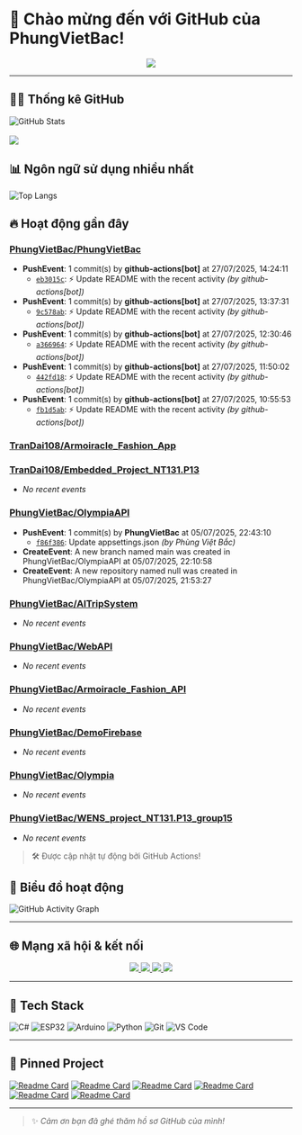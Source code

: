 # 👋 Chào mừng đến với GitHub của PhungVietBac!

<p align="center">
  <img src="https://readme-typing-svg.demolab.com/?lines=Welcome+to+my+GitHub!;I+love+Programming;AI+%7C+FullStack+%7C+Android+%7C+Desktop;Let's+build+something+awesome!&center=true&width=500&height=45&color=F7971E&vCenter=true&size=22">
</p>

---

## 🧑‍💻 Thống kê GitHub

![GitHub Stats](https://github-readme-stats.vercel.app/api?username=PhungVietBac&show_icons=true&theme=radical)
<br><br>
![](https://nirzak-streak-stats.vercel.app/?user=PhungVietBac&theme=radical)

## 📊 Ngôn ngữ sử dụng nhiều nhất

![Top Langs](https://github-readme-stats.vercel.app/api/top-langs/?username=PhungVietBac&layout=compact&theme=radical)

## 🔥 Hoạt động gần đây

<!--START_SECTION:activity-->
### [PhungVietBac/PhungVietBac](https://github.com/PhungVietBac/PhungVietBac)
- **PushEvent**: 1 commit(s) by **github-actions[bot]** at 27/07/2025, 14:24:11
  - [`eb3015c`](https://github.com/PhungVietBac/PhungVietBac/commit/eb3015cb81841b9a976aa497743c3858f33020f6): ⚡ Update README with the recent activity _(by github-actions[bot])_
- **PushEvent**: 1 commit(s) by **github-actions[bot]** at 27/07/2025, 13:37:31
  - [`9c578ab`](https://github.com/PhungVietBac/PhungVietBac/commit/9c578aba64ea10956df2288fbdd29235d7fb93ec): ⚡ Update README with the recent activity _(by github-actions[bot])_
- **PushEvent**: 1 commit(s) by **github-actions[bot]** at 27/07/2025, 12:30:46
  - [`a366964`](https://github.com/PhungVietBac/PhungVietBac/commit/a366964ec5bbcd8265632c091c31d05b93c2e3ba): ⚡ Update README with the recent activity _(by github-actions[bot])_
- **PushEvent**: 1 commit(s) by **github-actions[bot]** at 27/07/2025, 11:50:02
  - [`442fd18`](https://github.com/PhungVietBac/PhungVietBac/commit/442fd182d033bdb79ffafd138f012380785e7d57): ⚡ Update README with the recent activity _(by github-actions[bot])_
- **PushEvent**: 1 commit(s) by **github-actions[bot]** at 27/07/2025, 10:55:53
  - [`fb1d5ab`](https://github.com/PhungVietBac/PhungVietBac/commit/fb1d5ab075bf8f25d32eb33a0f53b9cad4e16392): ⚡ Update README with the recent activity _(by github-actions[bot])_

### [TranDai108/Armoiracle_Fashion_App](https://github.com/TranDai108/Armoiracle_Fashion_App)

### [TranDai108/Embedded_Project_NT131.P13](https://github.com/TranDai108/Embedded_Project_NT131.P13)
- _No recent events_

### [PhungVietBac/OlympiaAPI](https://github.com/PhungVietBac/OlympiaAPI)
- **PushEvent**: 1 commit(s) by **PhungVietBac** at 05/07/2025, 22:43:10
  - [`f86f386`](https://github.com/PhungVietBac/OlympiaAPI/commit/f86f386c6b953b2706dfd5431535f17332d5aade): Update appsettings.json _(by Phùng Việt Bắc)_
- **CreateEvent**: A new branch named main was created in PhungVietBac/OlympiaAPI at 05/07/2025, 22:10:58
- **CreateEvent**: A new repository named null was created in PhungVietBac/OlympiaAPI at 05/07/2025, 21:53:27

### [PhungVietBac/AITripSystem](https://github.com/PhungVietBac/AITripSystem)
- _No recent events_

### [PhungVietBac/WebAPI](https://github.com/PhungVietBac/WebAPI)
- _No recent events_

### [PhungVietBac/Armoiracle_Fashion_API](https://github.com/PhungVietBac/Armoiracle_Fashion_API)
- _No recent events_

### [PhungVietBac/DemoFirebase](https://github.com/PhungVietBac/DemoFirebase)
- _No recent events_

### [PhungVietBac/Olympia](https://github.com/PhungVietBac/Olympia)
- _No recent events_

### [PhungVietBac/WENS_project_NT131.P13_group15](https://github.com/PhungVietBac/WENS_project_NT131.P13_group15)
- _No recent events_

<!--END_SECTION:activity-->

> 🛠️ Được cập nhật tự động bởi GitHub Actions!

## 🧭 Biểu đồ hoạt động

![GitHub Activity Graph](https://github-readme-activity-graph.vercel.app/graph?username=PhungVietBac&theme=github-compact)

---

## 🌐 Mạng xã hội & kết nối

<p align="center">
  <a href="https://www.linkedin.com/in/b%E1%BA%AFc-ph%C3%B9ng-vi%E1%BB%87t-396674298/" target="_blank">
    <img src="https://img.shields.io/badge/-LinkedIn-0077B5?style=for-the-badge&logo=linkedin&logoColor=white" />
  </a>
  <a href="mailto:bacphungviet@gmail.com">
    <img src="https://img.shields.io/badge/-Gmail-D14836?style=for-the-badge&logo=gmail&logoColor=white" />
  </a>
  <a href="https://github.com/PhungVietBac">
    <img src="https://img.shields.io/badge/-GitHub-181717?style=for-the-badge&logo=github&logoColor=white" />
  </a>
  <a href="https://www.facebook.com/bac.phungviet.92" target="_blank">
    <img src="https://img.shields.io/badge/-Facebook-1877F2?style=for-the-badge&logo=facebook&logoColor=white" />
  </a>
</p>

---

## 🧰 Tech Stack

![C#](https://img.shields.io/badge/-CSharp-239120?style=flat&logo=c-sharp&logoColor=white)
![ESP32](https://img.shields.io/badge/-ESP32-FF5722?style=flat&logo=esphome&logoColor=white)
![Arduino](https://img.shields.io/badge/-Arduino-00979D?style=flat&logo=arduino&logoColor=white)
![Python](https://img.shields.io/badge/-Python-3776AB?style=flat&logo=python&logoColor=white)
![Git](https://img.shields.io/badge/-Git-F05032?style=flat&logo=git&logoColor=white)
![VS Code](https://img.shields.io/badge/-VSCode-007ACC?style=flat&logo=visual-studio-code&logoColor=white)

---

## 📌 Pinned Project

[![Readme Card](https://github-readme-stats.vercel.app/api/pin/?username=PhungVietBac&repo=AITripSystem&theme=radical)](https://github.com/PhungVietBac/AITripSystem)
[![Readme Card](https://github-readme-stats.vercel.app/api/pin/?username=PhungVietBac&repo=WebAPI&theme=radical)](https://github.com/PhungVietBac/WebAPI)
[![Readme Card](https://github-readme-stats.vercel.app/api/pin/?username=PhungVietBac&repo=Armoiracle_Fashion_API&theme=radical)](https://github.com/PhungVietBac/Armoiracle_Fashion_API)
[![Readme Card](https://github-readme-stats.vercel.app/api/pin/?username=PhungVietBac&repo=Olympia&theme=radical)](https://github.com/PhungVietBac/Olympia)
[![Readme Card](https://github-readme-stats.vercel.app/api/pin/?username=PhungVietBac&repo=WENS_project_NT131.P13_group15&theme=radical)](https://github.com/PhungVietBac/WENS_project_NT131.P13_group15)
[![Readme Card](https://github-readme-stats.vercel.app/api/pin/?username=TranDai108&repo=Armoiracle_Fashion_App&theme=radical)](https://github.com/TranDai108/Armoiracle_Fashion_App)

---

> ✨ *Cảm ơn bạn đã ghé thăm hồ sơ GitHub của mình!*
